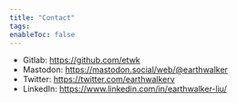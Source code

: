 ```yaml
---
title: "Contact"
tags: 
enableToc: false
---
```


- Gitlab: https://github.com/etwk
- Mastodon: https://mastodon.social/web/@earthwalker
- Twitter: https://twitter.com/earthwalkerv
- LinkedIn: https://www.linkedin.com/in/earthwalker-liu/
